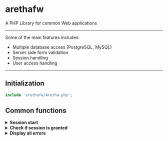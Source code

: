 # arethafw
A PHP Library for common Web applications


- - - -

Some of the main features includes:


* Multiple database access (PostgreSQL, MySQL)
* Server side form validation
* Session handling
* User access handling

- - - -

## Initialization

```php
include 'arethafw/Aretha.php';
```

## Common functions

<details>
  <summary><strong>Session start</strong></summary>
  <p>
  <code>
  Aretha::sessionStart();
  </code>
  </p>
</details>

<details>
  <summary><strong>Check if session is granted</strong></summary>
  <p>
  <code>
  Aretha::sessionGranted()
  </code>
  </p>
</details>

<details>
  <summary><strong>Display all errors</strong></summary>
  <p>
  <code>
  Aretha::allErrors();
  </code>
  </p>
</details>


